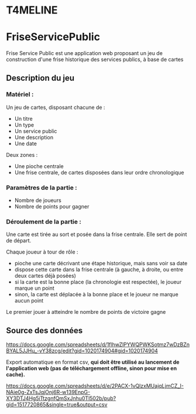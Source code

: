 # T4MELINE
# FriseServicePublic



Frise Service Public est une application web proposant un jeu de construction d'une frise historique des services publics, à base de cartes

## Description du jeu

### Matériel :

Un jeu de cartes, disposant chacune de :

* Un titre
* Un type
* Un service public
* Une description
* Une date

Deux zones :

* Une pioche centrale
* Une frise centrale, de cartes disposées dans leur ordre chronologique

### Paramètres de la partie :

* Nombre de joueurs
* Nombre de points pour gagner

### Déroulement de la partie :

Une carte est tirée au sort et posée dans la frise centrale. Elle sert de point de départ.

Chaque joueur à tour de rôle :

* pioche une carte décrivant une étape historique, mais sans voir sa date
* dispose cette carte dans la frise centrale (à gauche, à droite, ou entre deux cartes déjà posées)
* si la carte est la bonne place (la chronologie est respectée), le joueur marque un point
* sinon, la carte est déplacée à la bonne place et le joueur ne marque aucun point

Le premier jouer à atteindre le nombre de points de victoire gagne

## Source des données

<https://docs.google.com/spreadsheets/d/1flhwZlPYWQPWKSotmz7wDzBZnBYAL5JJHu_-vY38zcg/edit?gid=1020174904#gid=1020174904> 

Export automatique en format csv, **qui doit être utilisé au lancement de l'application web (pas de téléchargement offline, sinon pour mise en cache).**

<https://docs.google.com/spreadsheets/d/e/2PACX-1vQlzxMUajqLjmCZ_I-NAie0g-ZxTsJqjOnj6R-w139EnpG-XY3DTJ4Hg5iTtzgnfQmSxJnhu0Tl502b/pub?gid=1517720865&single=true&output=csv> 


